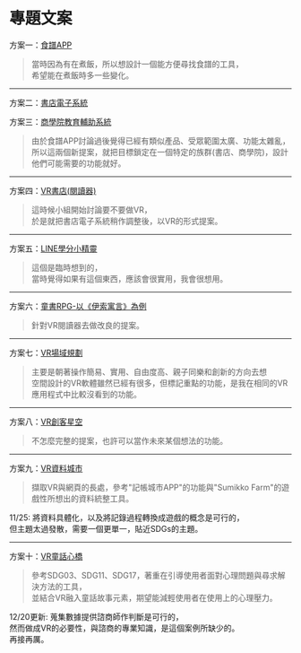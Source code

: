 # 專題文案

方案一：[食譜APP](https://docs.google.com/document/d/1gmptlCsmYAkBqHvGrgQ_0m5CJ5q9Mn-M0eP9NigOsG0/edit)

>當時因為有在煮飯，所以想設計一個能方便尋找食譜的工具，  
>希望能在煮飯時多一些變化。

---

方案二：[書店電子系統](https://stevenshih-0402.github.io/Plan/index1.html)

方案三：[商學院教育輔助系統](https://stevenshih-0402.github.io/Plan/index2.html)

>由於食譜APP討論過後覺得已經有類似產品、受眾範圍太廣、功能太雜亂，  
>所以這兩個新提案，就把目標鎖定在一個特定的族群(書店、商學院)，設計他們可能需要的功能就好。

---

方案四：[VR書店(閱讀器)](https://stevenshih-0402.github.io/Plan/index3.html)

>這時候小組開始討論要不要做VR，  
>於是就把書店電子系統稍作調整後，以VR的形式提案。

---

方案五：[LINE學分小精靈](https://stevenshih-0402.github.io/Plan/index4.html)

>這個是臨時想到的，  
>當時覺得如果有這個東西，應該會很實用，我會很想用。

---

方案六：[童書RPG-以《伊索寓言》為例](https://stevenshih-0402.github.io/Plan/index5.html)

>針對VR閱讀器去做改良的提案。

---

方案七：[VR場域規劃](https://stevenshih-0402.github.io/Plan/index6.html)

>主要是朝著操作簡易、實用、自由度高、親子同樂和創新的方向去想  
>空間設計的VR軟體雖然已經有很多，但標記重點的功能，是我在相同的VR應用程式中比較沒看到的功能。

---

方案八：[VR創客星空](https://stevenshih-0402.github.io/Plan/index7.html)

>不怎麼完整的提案，也許可以當作未來某個想法的功能。

---

方案九：[VR資料城市](https://stevenshih-0402.github.io/Plan/index8.html)

>擷取VR與網頁的長處，參考"記帳城市APP"的功能與"Sumikko Farm"的遊戲性所想出的資料統整工具。

11/25:
將資料具體化，以及將記錄過程轉換成遊戲的概念是可行的，  
但主題太過發散，需要一個更單一，貼近SDGs的主題。

---

方案十：[VR童話心橋](https://stevenshih-0402.github.io/Plan/index9.html)

>參考SDG03、SDG11、SDG17，著重在引導使用者面對心理問題與尋求解決方法的工具，  
>並結合VR融入童話故事元素，期望能減輕使用者在使用上的心理壓力。

12/20更新:
蒐集數據提供諮商師作判斷是可行的，  
然而做成VR的必要性，與諮商的專業知識，是這個案例所缺少的。  
再接再厲。

